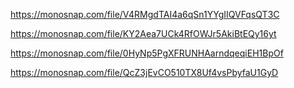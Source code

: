 https://monosnap.com/file/V4RMgdTAI4a6qSn1YYgIIQVFqsQT3C

https://monosnap.com/file/KY2Aea7UCk4RfOWJr5AkiBtEQy16yt

https://monosnap.com/file/0HyNp5PgXFRUNHAarndqeqiEH1BpOf

https://monosnap.com/file/QcZ3jEvCO510TX8Uf4vsPbyfaU1GyD
